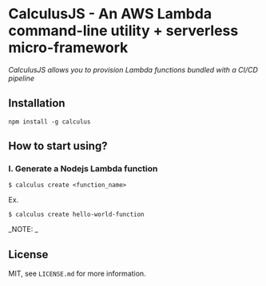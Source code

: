 # CalculusJS - An AWS Lambda command-line utility + serverless micro-framework

_CalculusJS allows you to provision Lambda functions bundled with a CI/CD pipeline_


## Installation

```
npm install -g calculus
```

## How to start using?

### I. Generate a Nodejs Lambda function

<!-- Code snippet title -->
```
$ calculus create <function_name>
```
Ex.
```
$ calculus create hello-world-function
```
_NOTE: _

## License

MIT, see `LICENSE.md` for more information.
